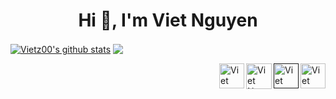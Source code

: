 <h1 align="center">Hi 👋, I'm Viet Nguyen</h1>

<a href="https://github.com/vietz00"><img align="center" src="https://github-readme-stats.vercel.app/api?username=vietz00&show_icons=true&theme=vue-dark&hide_border=true" alt="Vietz00's github stats" /></a>
<a href="https://github.com/vietz00"><img align="center" src="https://github-readme-stats.vercel.app/api/top-langs/?username=vietz00&layout=compact&theme=vue-dark&hide_border=true" /></a>

<a href="https://www.instagram.com/viet.z00">
  <img align="right" alt="Viet Nguyen | VKontakte" width="40px" src="https://upload.wikimedia.org/wikipedia/commons/thumb/e/e7/Instagram_logo_2016.svg/768px-Instagram_logo_2016.svg.png" />
</a>
<a href="">
  <img align="right" alt="Viet Nguyen | Notion" width="40px" src="https://upload.wikimedia.org/wikipedia/commons/4/45/Notion_app_logo.png" />
</a>
<a href="https://www.facebook.com/viet.z00">
  <img align="right" alt="Viet Nguyen | Facebook" width="41px" src="https://cdn.worldvectorlogo.com/logos/facebook-3-3.svg" />
</a>
<a href="https://vk.com/vietz00">
  <img align="right" alt="Viet Nguyen | VKontakte" width="40px" src="https://upload.wikimedia.org/wikipedia/commons/2/21/VK.com-logo.svg" />
</a>
